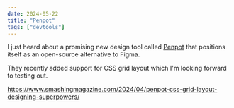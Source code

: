 ```yaml
---
date: 2024-05-22
title: "Penpot"
tags: ["devtools"]
---
```



I just heard about a promising new design tool called [Penpot](https://penpot.app/) that positions itself as an open-source alternative to Figma.

They recently added support for CSS grid layout which I'm looking forward to testing out.

https://www.smashingmagazine.com/2024/04/penpot-css-grid-layout-designing-superpowers/
